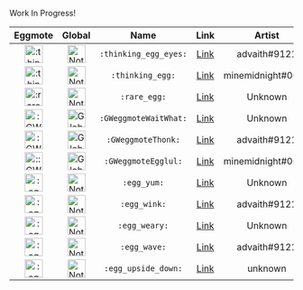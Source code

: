 Work In Progress!  

Eggmote | Global | Name | Link | Artist
:---:|:---:|:---:|:---:|:---:
<img src="https://cdn.discordapp.com/emojis/383147117209714699.png" alt=":thinking_egg_eyes:" style="width:32px;height:32px;"> | <img src="https://cdn.discordapp.com/emojis/346404265239248906.png" alt="Not Global" style="width:32px;height:32px;"> | `:thinking_egg_eyes:` | [Link](https://cdn.discordapp.com/emojis/383147117209714699.png) | advaith#9121
<img src="https://cdn.discordapp.com/emojis/383147227545075733.png" alt=":thinking_egg:" style="width:32px;height:32px;"> | <img src="https://cdn.discordapp.com/emojis/346404265239248906.png" alt="Not Global" style="width:32px;height:32px;"> | `:thinking_egg:` | [Link](https://cdn.discordapp.com/emojis/383147227545075733.png) | minemidnight#0001
<img src="https://cdn.discordapp.com/emojis/384424258253881354.png" alt=":rare_egg:" style="height:32px;"> | <img src="https://cdn.discordapp.com/emojis/346404265239248906.png" alt="Not Global" style="width:32px;height:32px;"> | `:rare_egg:` | [Link](https://cdn.discordapp.com/emojis/384424258253881354.png) | Unknown
<img src="https://cdn.discordapp.com/emojis/384901286866452491.png" alt=":GWeggmoteWaitWhat:" style="width:32px;height:32px;"> | <img src="https://cdn.discordapp.com/emojis/346404265188786188.png" alt="Global" style="width:32px;height:32px;"> | `:GWeggmoteWaitWhat:` | [Link](https://cdn.discordapp.com/emojis/384901286866452491.png) | Unknown
<img src="https://cdn.discordapp.com/emojis/384901288833581057.png" alt=":GWeggmoteThonk: " style="width:32px;height:32px;"> | <img src="https://cdn.discordapp.com/emojis/346404265188786188.png" alt="Global" style="width:32px;height:32px;"> | `:GWeggmoteThonk:` | [Link](https://cdn.discordapp.com/emojis/384901288833581057.png) | advaith#9121
<img src="https://cdn.discordapp.com/emojis/384901285872402443.png" alt="::GWeggmoteEgglul:: " style="width:32px;height:32px;"> | <img src="https://cdn.discordapp.com/emojis/346404265188786188.png" alt="Global" style="width:32px;height:32px;"> | `:GWeggmoteEgglul:` | [Link](https://cdn.discordapp.com/emojis/384901285872402443.png) | minemidnight#0001
<img src="https://cdn.discordapp.com/emojis/384277073646321664.png" alt=":egg_yum:" style="width:32px;height:32px;"> | <img src="https://cdn.discordapp.com/emojis/346404265239248906.png" alt="Not Global" style="width:32px;height:32px;"> | `:egg_yum:` | [Link](https://cdn.discordapp.com/emojis/384277073646321664.png) | Unknown
<img src="https://cdn.discordapp.com/emojis/384251943029047296.png" alt=":egg_wink:" style="width:32px;height:32px;"> | <img src="https://cdn.discordapp.com/emojis/346404265239248906.png" alt="Not Global" style="width:32px;height:32px;"> | `:egg_wink:` | [Link](https://cdn.discordapp.com/emojis/384251943029047296.png) | advaith#9121
<img src="https://cdn.discordapp.com/emojis/383488344446992385.png" alt=":egg_weary:" style="width:32px;height:32px;"> | <img src="https://cdn.discordapp.com/emojis/346404265239248906.png" alt="Not Global" style="width:32px;height:32px;"> | `:egg_weary:` | [Link](https://cdn.discordapp.com/emojis/383488344446992385.png) | Unknown
<img src="https://cdn.discordapp.com/emojis/384189041727504395.png" alt=":egg_wave:" style="height:32px;"> | <img src="https://cdn.discordapp.com/emojis/346404265239248906.png" alt="Not Global" style="32px;height:32px;"> | `:egg_wave:` | [Link](https://cdn.discordapp.com/emojis/384189041727504395.png) | advaith#9121
<img src="https://cdn.discordapp.com/emojis/383647808017661963.png" alt=":egg_upside_down:" style="width:32px;height:32px;"> | <img src="https://cdn.discordapp.com/emojis/346404265239248906.png" alt="Not Global" style="width:32px;height:32px;"> | `:egg_upside_down:` | [Link](https://cdn.discordapp.com/emojis/383647808017661963.png) | unknown
